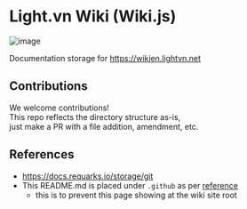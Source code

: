 # Light.vn Wiki (Wiki.js)

![image](https://github.com/user-attachments/assets/15e31a43-1486-45cd-85f4-1ebe8aa0300e)

Documentation storage for https://wikien.lightvn.net

## Contributions

We welcome contributions!  
This repo reflects the directory structure as-is,  
just make a PR with a file addition, amendment, etc.

## References

- https://docs.requarks.io/storage/git
- This README.md is placed under `.github` as per [reference](https://docs.github.com/en/repositories/managing-your-repositorys-settings-and-features/customizing-your-repository/about-readmes#about-readmes)
  - this is to prevent this page showing at the wiki site root
